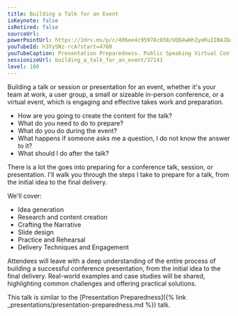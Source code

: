 ```yaml
---
title: Building a Talk for an Event
isKeynote: false
isRetired: false
sourceUrl:
powerPointUrl: https://1drv.ms/p/c/406ee4c95978c038/UQQ4wHhZyeRuIIBAJDABAAAAAGbN0H8VtTxkbvE
youTubeId: h3YySNz-rcA?start=4760
youTubeCaption: Presentation Preparedness. Public Speaking Virtual Conference
sessionizeUrl: building_a_talk_for_an_event/37141
level: 100
---
```

Building a talk or session or presentation for an event, whether it's your team at work, a user group, a small or sizeable in-person conference, or a virtual event, which is engaging and effective takes work and preparation.

* How are you going to create the content for the talk?  
* What do you need to do to prepare?
* What do you do during the event?
* What happens if someone asks me a question, I do not know the answer to it?
* What should I do after the talk?

There is a lot the goes into preparing for a conference talk, session, or presentation.  I'll walk you through the steps I take to prepare for a talk, from the initial idea to the final delivery.

We'll cover:

* Idea generation
* Research and content creation
* Crafting the Narrative
* Slide design
* Practice and Rehearsal
* Delivery Techniques and Engagement

Attendees will leave with a deep understanding of the entire process of building a successful conference presentation, from the initial idea to the final delivery. Real-world examples and case studies will be shared, highlighting common challenges and offering practical solutions.

This talk is similar to the [Presentation Preparedness]({% link _presentations/presentation-preparedness.md %}) talk.
